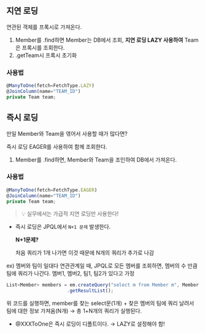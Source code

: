 ## 지연 로딩
연관된 객체를 프록시로 가져온다.
1. Member를 .find하면 Member는 DB에서 조회, **지연 로딩 LAZY 사용하여** Team은 프록시를 조회한다. 
2. .getTeam시 프록시 초기화 

### 사용법

```jsx
@ManyToOne(fetch=FetchType.LAZY)
@JoinColumn(name="TEAM_ID")
private Team team;
```

## 즉시 로딩

만일  Member와 Team을 엮어서 사용할 때가 많다면?

즉시 로딩 EAGER를 사용하여 함께 조회한다.

1. Member를 .find하면, Member와 Team을 조인하여 DB에서 가져온다. 

### 사용법

```jsx
@ManyToOne(fetch=FetchType.EAGER)
@JoinColumn(name="TEAM_ID")
private Team team;
```

> 💡 실무에서는 가급적 지연 로딩만 사용한다!

- 즉시 로딩은 JPQL에서 `N+1 문제` 발생한다.

    **N+1문제?**

    처음 쿼리가 1개 나가면 이것 때문에 N개의 쿼리가 추가로 나감 

ex) 멤버와 팀이 일대다 연관관계일 때, JPQL로 모든 멤버를 조회하면, 멤버의 수 만큼 팀에 쿼리가 나간다. 멤버1, 멤버2, 팀1, 팀2가 있다고 가정

```jsx
List<Member> members = em.createQuery("select m from Member m", Member.class)
                      .getResultList();

```

위 코드를 실행하면, member를 찾는 select문(1개) + 찾은 멤버의 팀에 쿼리 날려서 팀에 대한 정보 가져옴(N개) → 총 1+N개의 쿼리가 실행된다.

- @XXXToOne은 즉시 로딩이 디폴트이다. → LAZY로 설정해야 함!

